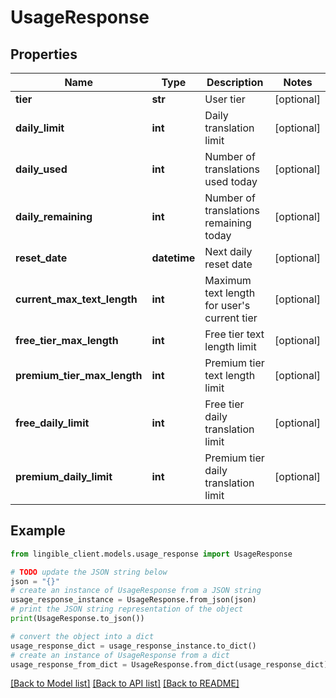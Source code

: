 # UsageResponse


## Properties

Name | Type | Description | Notes
------------ | ------------- | ------------- | -------------
**tier** | **str** | User tier | [optional] 
**daily_limit** | **int** | Daily translation limit | [optional] 
**daily_used** | **int** | Number of translations used today | [optional] 
**daily_remaining** | **int** | Number of translations remaining today | [optional] 
**reset_date** | **datetime** | Next daily reset date | [optional] 
**current_max_text_length** | **int** | Maximum text length for user&#39;s current tier | [optional] 
**free_tier_max_length** | **int** | Free tier text length limit | [optional] 
**premium_tier_max_length** | **int** | Premium tier text length limit | [optional] 
**free_daily_limit** | **int** | Free tier daily translation limit | [optional] 
**premium_daily_limit** | **int** | Premium tier daily translation limit | [optional] 

## Example

```python
from lingible_client.models.usage_response import UsageResponse

# TODO update the JSON string below
json = "{}"
# create an instance of UsageResponse from a JSON string
usage_response_instance = UsageResponse.from_json(json)
# print the JSON string representation of the object
print(UsageResponse.to_json())

# convert the object into a dict
usage_response_dict = usage_response_instance.to_dict()
# create an instance of UsageResponse from a dict
usage_response_from_dict = UsageResponse.from_dict(usage_response_dict)
```
[[Back to Model list]](../README.md#documentation-for-models) [[Back to API list]](../README.md#documentation-for-api-endpoints) [[Back to README]](../README.md)


